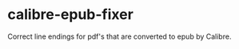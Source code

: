 calibre-epub-fixer
==================

Correct line endings for pdf's that are converted to epub by Calibre.

